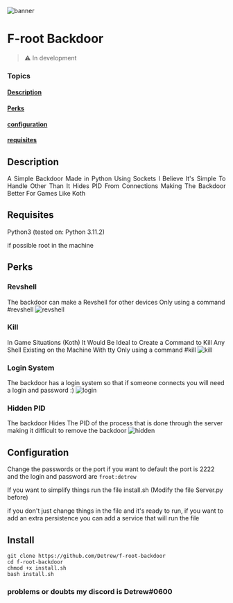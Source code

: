![banner](https://cdn.discordapp.com/attachments/953295200200065056/1093675758922248213/Screenshot_2023-04-06_20-16-15.png)


<h1>F-root Backdoor</h1> 

> :warning: In development

### Topics

#### [Description](#description)
#### [Perks](#perks)
#### [configuration](#configuration)
#### [requisites](#requisites)

## **Description**
<p align="justify">
  A Simple Backdoor Made in Python Using Sockets I Believe It's Simple To Handle Other Than It Hides PID From Connections Making The Backdoor Better For Games Like Koth 
</p>

## Requisites
Python3 (tested on: Python 3.11.2)

if possible root in the machine
## Perks

### Revshell
The backdoor can make a Revshell for other devices Only using a command #revshell
![revshell](https://cdn.discordapp.com/attachments/953295200200065056/1093672538078453770/Screenshot_2023-04-06_20-04-06.png)
### Kill
In Game Situations (Koth) It Would Be Ideal to Create a Command to Kill Any Shell Existing on the Machine With tty Only using a command #kill
![kill](https://media.discordapp.net/attachments/953295200200065056/1093674460638351410/Screenshot_2023-04-06_20-11-44.png?width=1219&height=762)

### Login System
The backdoor has a login system so that if someone connects you will need a login and password :)
![login](https://cdn.discordapp.com/attachments/953295200200065056/1093676969167704074/Screenshot_2023-04-06_20-21-07.png)

### Hidden PID
The backdoor Hides The PID of the process that is done through the server making it difficult to remove the backdoor
![hidden](https://cdn.discordapp.com/attachments/953295200200065056/1093682587345633342/Screenshot_2023-04-06_20-44-02.png)


## Configuration
Change the passwords or the port if you want to default the port is 2222 and the login and password are `froot:detrew`

If you want to simplify things run the file install.sh (Modify the file Server.py before)

if you don't just change things in the file and it's ready to run, if you want to add an extra persistence you can add a service that will run the file

## Install
```
git clone https://github.com/Detrew/f-root-backdoor
cd f-root-backdoor
chmod +x install.sh
bash install.sh
```

### problems or doubts my discord is Detrew#0600
